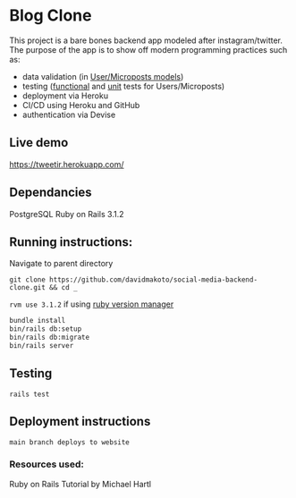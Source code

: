 # Blog Clone

This project is a bare bones backend app modeled after instagram/twitter. The purpose of the app is to show off modern programming practices such as:
* data validation (in [User/Microposts models](https://github.com/davidmakoto/social-media-backend-clone/tree/main/app/models)) 
* testing ([functional](https://github.com/davidmakoto/social-media-backend-clone/tree/main/test/controllers) and [unit](https://github.com/davidmakoto/social-media-backend-clone/blob/main/test/models/user_test.rb) tests for Users/Microposts)
* deployment via Heroku
* CI/CD using Heroku and GitHub
* authentication via Devise

## Live demo 
https://tweetir.herokuapp.com/

## Dependancies

PostgreSQL
Ruby on Rails 3.1.2

## Running instructions:

Navigate to parent directory

```git clone https://github.com/davidmakoto/social-media-backend-clone.git && cd _```

```rvm use 3.1.2``` if using [ruby version manager](https://rvm.io/rvm/)
```bash
bundle install 
bin/rails db:setup
bin/rails db:migrate
bin/rails server
```
## Testing
```rails test```

## Deployment instructions
```main branch deploys to website```


### Resources used:
Ruby on Rails Tutorial by Michael Hartl
